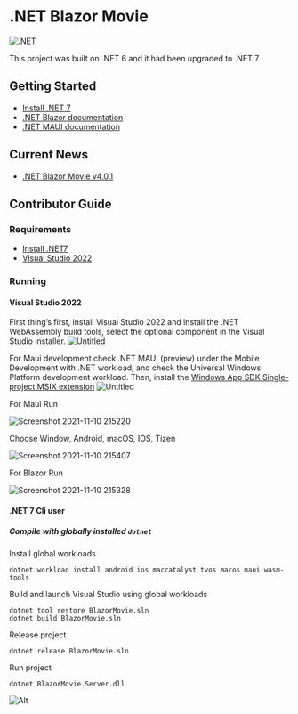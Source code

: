 # .NET Blazor Movie

[![.NET](https://github.com/Thuyen21/Blazor-Movie-/actions/workflows/dotnet.yml/badge.svg?branch=main)](https://github.com/Thuyen21/Blazor-Movie-/actions/workflows/dotnet.yml)

This project was built on .NET 6 and it had been upgraded to .NET 7

## Getting Started

- [Install .NET 7](https://dotnet.microsoft.com/download/dotnet/7.0/)
- [.NET Blazor documentation](https://docs.microsoft.com/en-us/aspnet/core/blazor/?view=aspnetcore-7.0/)
- [.NET MAUI documentation](https://docs.microsoft.com/dotnet/maui)

## Current News
- [.NET Blazor Movie v4.0.1](https://github.com/Thuyen21/Blazor-Movie/releases/tag/v4.0.1)

## Contributor Guide

### Requirements

- [Install .NET7](https://dotnet.microsoft.com/download/dotnet/7.0)
- [Visual Studio 2022](https://visualstudio.microsoft.com/downloads/)

### Running

#### Visual Studio 2022

First thing’s first, install Visual Studio 2022 and install the .NET WebAssembly build tools, select the optional component in the Visual Studio installer.
![Untitled](https://user-images.githubusercontent.com/65522631/141151945-2180827c-a9d7-4cdb-976c-e94ae05ae391.png)

For Maui development check .NET MAUI (preview) under the Mobile Development with .NET workload, and check the Universal Windows Platform development workload. Then, install the [Windows App SDK Single-project MSIX extension](https://marketplace.visualstudio.com/items?itemName=ProjectReunion.MicrosoftSingleProjectMSIXPackagingToolsDev17)
![Untitled](https://user-images.githubusercontent.com/65522631/141134629-db279f1b-510c-4739-8fac-0a0ab38247fb.png)

For Maui Run

![Screenshot 2021-11-10 215220](https://user-images.githubusercontent.com/65522631/141135723-4ae08096-20cb-47f8-b85f-8a0f43cf3933.png)

Choose Window, Android, macOS, IOS, Tizen

![Screenshot 2021-11-10 215407](https://user-images.githubusercontent.com/65522631/141136014-5b7d58d4-b354-41ca-85af-2a1a7def3d56.png)

For Blazor Run

![Screenshot 2021-11-10 215328](https://user-images.githubusercontent.com/65522631/141135873-7ecd3d4b-a51c-497f-b053-f3bde979e48d.png)

#### .NET 7 Cli user

##### Compile with globally installed `dotnet`

Install global workloads

```dotnetcli
dotnet workload install android ios maccatalyst tvos macos maui wasm-tools
```

Build and launch Visual Studio using global workloads

```dotnetcli
dotnet tool restore BlazorMovie.sln
dotnet build BlazorMovie.sln
```

Release project

```dotnetcli
dotnet release BlazorMovie.sln
```

Run project

```dotnetcli
dotnet BlazorMovie.Server.dll
```

![Alt](https://repobeats.axiom.co/api/embed/def3589590e0d9a320ec6c0ae6f338eb11a0a2a9.svg "Repobeats analytics image")
